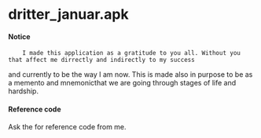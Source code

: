 # dritter_januar.apk

#### Notice
        I made this application as a gratitude to you all. Without you that affect me dirrectly and indirectly to my success 
and currently to be the way I am now. This is made also in purpose to be as a memento and mnemonicthat we are going through 
stages of life and hardship.

#### Reference code
Ask the for reference code from me.
        

